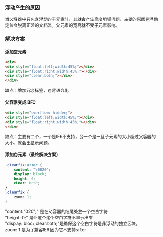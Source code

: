 ### 浮动产生的原因
当父容器中只包含浮动的子元素时，其就会产生高度坍塌问题，主要的原因是浮动定位会脱离正常的文档流。父元素的宽高就不受子元素影响。

### 解决方案

#### 添加空元素
``` html
<div>
<div style="float:left;width:45%;"></div>
<div style="float:right;width:45%;"></div>
<div style="clear:both;"></div>
</div>
```
缺点：增加冗余标签，违背语义化


#### 父容器变成 BFC
``` html
<div style="overflow: hidden;">
<div style="float:left;width:45%;"></div>
<div style="float:right;width:45%;"></div>
</div>
```
缺点：主要有二个，一个是IE6不支持，另一个是一旦子元素的大小超过父容器的大小，就会出显示问题。

#### 添加伪元素（最终解决方案）

``` css
.clearfix:after {
    content: "\0020";
    display: block;
    height: 0;
    clear: both;
}
.clearfix {
    zoom: 1;
}
```
"content:"020";"  是在父容器的结尾处放一个空白字符  
"height: 0;"  是让这个这个空白字符不显示出来   
"display: block;clear:both;"是确保这个空白字符是非浮动的独立区块。  
zoom: 1 是为了兼容IE6 因为它不支持:after